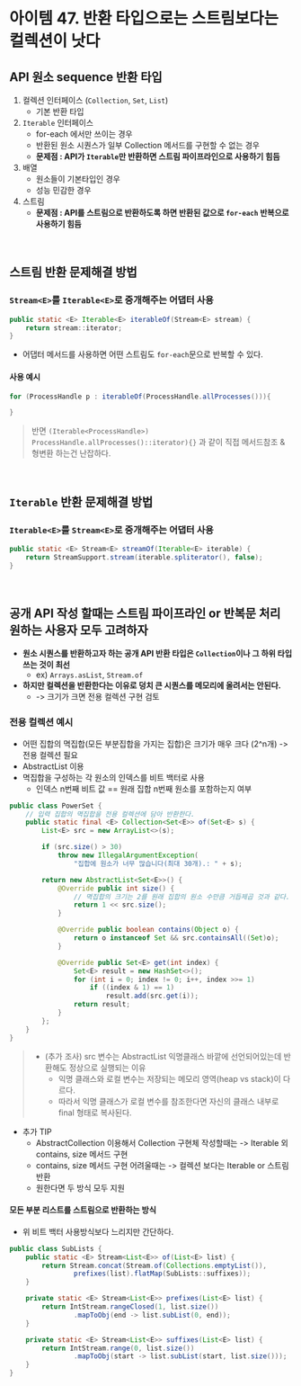 # 아이템 47. 반환 타입으로는 스트림보다는 컬렉션이 낫다

## API 원소 sequence 반환 타입
1. 컬렉션 인터페이스 (`Collection`, `Set`, `List`)
   - 기본 반환 타입 
2. `Iterable` 인터페이스 
   - for-each 에서만 쓰이는 경우 
   - 반환된 원소 시퀀스가 일부 Collection 메서드를 구현할 수 없는 경우
   - __문제점 : API가 `Iterable`만 반환하면 스트림 파이프라인으로 사용하기 힘듬__
3. 배열 
   - 원소들이 기본타입인 경우 
   - 성능 민감한 경우 
4. 스트림
   - __문제점 : API를 스트림으로 반환하도록 하면 반환된 값으로 `for-each` 반복으로 사용하기 힘듬__

</br>

## 스트림 반환 문제해결 방법
### `Stream<E>`를 `Iterable<E>`로 중개해주는 어댑터 사용
```java
public static <E> Iterable<E> iterableOf(Stream<E> stream) {
    return stream::iterator;
}
```
- 어댑터 메서드를 사용하면 어떤 스트림도 `for-each`문으로 반복할 수 있다.
#### 사용 예시
```java
for (ProcessHandle p : iterableOf(ProcessHandle.allProcesses())){

}
```
> 반면 `(Iterable<ProcessHandle>) ProcessHandle.allProcesses()::iterator){}` 과 같이 직접 메서드참조 & 형변환 하는건 난잡하다.

</br> 

## `Iterable` 반환 문제해결 방법
### `Iterable<E>`를 `Stream<E>`로 중개해주는 어댑터 사용
```java
public static <E> Stream<E> streamOf(Iterable<E> iterable) {
    return StreamSupport.stream(iterable.spliterator(), false);
}
```

</br>

## 공개 API 작성 할때는 스트림 파이프라인 or 반복문 처리 원하는 사용자 모두 고려하자
- __원소 시퀀스를 반환하고자 하는 공개 API 반환 타입은 `Collection`이나 그 하위 타입 쓰는 것이 최선__
  - ex) `Arrays.asList`, `Stream.of`
- __하지만 컬렉션을 반환한다는 이유로 덩치 큰 시퀀스를 메모리에 올려서는 안된다.__ 
  - -> 크기가 크면 전용 컬렉션 구현 검토
  
### 전용 컬렉션 예시
- 어떤 집합의 멱집합(모든 부분집합을 가지는 집합)은 크기가 매우 크다 (2^n개) -> 전용 컬렉션 필요
- AbstractList 이용 
- 멱집합을 구성하는 각 원소의 인덱스를 비트 백터로 사용 
  - 인덱스 n번째 비트 값 == 원래 집합 n번째 원소를 포함하는지 여부

```java
public class PowerSet {
    // 입력 집합의 멱집합을 전용 컬렉션에 담아 반환한다.
    public static final <E> Collection<Set<E>> of(Set<E> s) {
        List<E> src = new ArrayList<>(s);

        if (src.size() > 30)
            throw new IllegalArgumentException(
                "집합에 원소가 너무 많습니다(최대 30개).: " + s);

        return new AbstractList<Set<E>>() {
            @Override public int size() {
                // 멱집합의 크기는 2를 원래 집합의 원소 수만큼 거듭제곱 것과 같다.
                return 1 << src.size();
            }

            @Override public boolean contains(Object o) {
                return o instanceof Set && src.containsAll((Set)o);
            }

            @Override public Set<E> get(int index) {
                Set<E> result = new HashSet<>();
                for (int i = 0; index != 0; i++, index >>= 1)
                    if ((index & 1) == 1)
                        result.add(src.get(i));
                return result;
            }
        };
    }
}
```
> - (추가 조사) src 변수는 AbstractList 익명클래스 바깥에 선언되어있는데 반환해도 정상으로 실행되는 이유
>   - 익명 클래스와 로컬 변수는 저장되는 메모리 영역(heap vs stack)이 다르다.
>   - 따라서 익명 클래스가 로컬 변수를 참조한다면 자신의 클래스 내부로 final 형태로 복사된다.

- 추가 TIP
  - AbstractCollection 이용해서 Collection 구현체 작성할때는 -> Iterable 외 contains, size 메서드 구현
  - contains, size 메서드 구현 어려울때는 -> 컬렉션 보다는 Iterable or 스트림 반환
  - 원한다면 두 방식 모두 지원
  
#### 모든 부분 리스트를 스트림으로 반환하는 방식
- 위 비트 백터 사용방식보다 느리지만 간단하다.
```java
public class SubLists {
    public static <E> Stream<List<E>> of(List<E> list) {
        return Stream.concat(Stream.of(Collections.emptyList()),
                prefixes(list).flatMap(SubLists::suffixes));
    }

    private static <E> Stream<List<E>> prefixes(List<E> list) {
        return IntStream.rangeClosed(1, list.size())
                .mapToObj(end -> list.subList(0, end));
    }

    private static <E> Stream<List<E>> suffixes(List<E> list) {
        return IntStream.range(0, list.size())
                .mapToObj(start -> list.subList(start, list.size()));
    }
}
```
